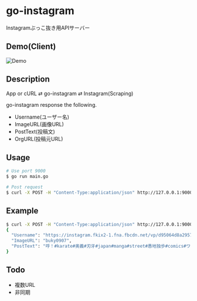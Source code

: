 # go-instagram

Instagramぶっこ抜き用APIサーバー

## Demo(Client)

![Demo](https://user-images.githubusercontent.com/17779386/58763844-7fad4e00-859b-11e9-958c-de0cedc60b72.gif)


## Description

App or cURL ⇄  go-instagram ⇄  Instagram(Scraping)

go-instagram response the following.

- Username(ユーザー名)
- ImageURL(画像URL)
- PostText(投稿文)
- OrgURL(投稿元URL)

## Usage

```bash
# Use port 9000
$ go run main.go

# Post request
$ curl -X POST -H "Content-Type:application/json" http://127.0.0.1:9000/instagram -d '{"URL":"https://www.instagram.com/p/XXXXXX"}' | jq
```

## Example

```bash
$ curl -X POST -H "Content-Type:application/json" http://127.0.0.1:9000/instagram -d '{"URL":"https://www.instagram.com/p/ByNfe47AvR7/"}' | jq
{
  "Username": "https://instagram.fkix2-1.fna.fbcdn.net/vp/d95064d8a2957c759d1a7ec827f5f8df/5D7E4B69/t51.2885-15/e35/61400279_2257498447913426_8272622044097853955_n.jpg?_nc_ht=instagram.fkix2-1.fna.fbcdn.net",
  "ImageURL": "buky0907",
  "PostText": "呼！#karate#奥義#刃牙#japan#manga#street#愚地独歩#comics#ワンシーン#漫画#アニメ#コミック#ミリオンロック#奥義#炸裂#三戦#技#必殺技#"
}
```

## Todo

- 複数URL
- 非同期
